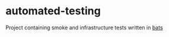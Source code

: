 # automated-testing
Project containing smoke and infrastructure tests written in [bats](https://github.com/sstephenson/bats)
